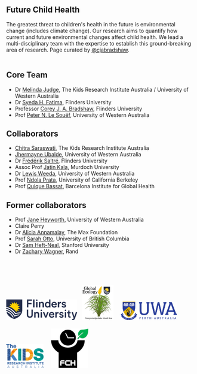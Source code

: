 ## Future Child Health
The greatest threat to children's health in the future is environmental change (includes climate change). Our research aims to quantify how current and future environmental changes affect child health. We lead a multi-disciplinary team with the expertise to establish this ground-breaking area of research. Page curated by <a href="http://github.com/cjabradshaw">@cjabradshaw</a>.
<br>
<br>
## Core Team
- Dr <a href="https://www.researchgate.net/profile/Melinda-Judge">Melinda Judge</a>, The Kids Research Institute Australia / University of Western Australia
- Dr <a href="https://globalecologyflinders.com/people/#SHF">Syeda H. Fatima</a>, Flinders University
- Professor <a href="https://globalecologyflinders.com/people/#CJAB">Corey J. A. Bradshaw</a>, Flinders University
- Prof <a href="https://research-repository.uwa.edu.au/en/persons/peter-le-souef">Peter N. Le Souëf</a>, University of Western Australia

## Collaborators
- <a href="https://www.linkedin.com/in/chitra-m-saraswati/">Chitra Saraswati</a>, The Kids Research Institute Australia
- <a href="https://www.linkedin.com/in/jhermayne-ubalde-44aa57235/">Jhermayne Ubalde</a>, University of Western Australia
- Dr <a href="https://globalecologyflinders.com/people/#FS">Frédérik Saltré</a>, Flinders University
- Assoc Prof <a href="https://researchportal.murdoch.edu.au/esploro/profile/jatin_kala/overview">Jatin Kala</a>, Murdoch University
- Dr <a href="https://loop.frontiersin.org/people/2658416/overview">Lewis Weeda</a>, University of Western Australia
- Prof <a href="https://publichealth.berkeley.edu/people/ndola-prata">Ndola Prata</a>, University of California Berkeley
- Prof <a href="https://www.isglobal.org/en/our-team/-/profiles/1900">Quique Bassat</a>, Barcelona Institute for Global Health

## Former collaborators
- Prof <a href="https://research-repository.uwa.edu.au/en/persons/jane-heyworth">Jane Heyworth</a>, University of Western Australia
- Claire Perry
- Dr <a href="https://www.linkedin.com/in/alicia-annamalay-64876a43/">Alicia Annamalay</a>, The Max Foundation
- Prof <a href="https://biodiversity.ubc.ca/people/faculty/sarah-otto">Sarah Otto</a>, University of British Columbia
- Dr <a href="http://stanford.edu/~samhn/">Sam Heft-Neal</a>, Stanford University
- Dr <a href="https://www.rand.org/about/people/w/wagner_zachary.html">Zachary Wagner</a>, Rand
<br>
<br>

<p><a href="https://www.flinders.edu.au"><img align="bottom-left" src="https://github.com/FutureChildHealth/.github/blob/main/profile/Flinders_University_Logo_Horizontal_RGB_Master.png" alt="Flinders University" width="190" style="margin-top: 20px"></a> &nbsp; <a href="https://globalecologyflinders.com"><img align="bottom-left" src="https://github.com/FutureChildHealth/.github/blob/main/profile/GEL%20Logo%20Kaurna%20New%20Transp.png" alt="Global Ecology Lab" width="85" style="margin-top: 20px"></a> &nbsp; &nbsp; <a href="https://www.uwa.edu.au/"><img align="bottom-left" src="https://github.com/FutureChildHealth/.github/blob/main/profile/UWA.png" alt="UWA" width="150" style="margin-top: 20px"></a> &nbsp; &nbsp; <a href="https://www.thekids.org.au"><img align="bottom-left" src="https://github.com/FutureChildHealth/.github/blob/main/profile/TheKids-Logo.png" alt="The Kids Research Institute" width="100" style="margin-top: 20px"></a> &nbsp; &nbsp; <a href="https://www.thekids.org.au"><img align="bottom-left" src="https://github.com/FutureChildHealth/.github/blob/main/profile/FCHlogoTransp.png" alt="Future Child Health" width="100" style="margin-top: 20px"></a></p>
